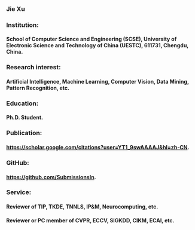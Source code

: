 ### Jie Xu
### Institution:
#### School of Computer Science and Engineering (SCSE), University of Electronic Science and Technology of China (UESTC), 611731, Chengdu, China.
### Research interest:
#### Artificial Intelligence, Machine Learning, Computer Vision, Data Mining, Pattern Recognition, etc.
### Education:
#### Ph.D. Student.
### Publication:
#### <https://scholar.google.com/citations?user=YT1_9swAAAAJ&hl=zh-CN>.
### GitHub:
#### <https://github.com/SubmissionsIn>.
### Service:
#### Reviewer of TIP, TKDE, TNNLS, IP&M, Neurocomputing, etc.
#### Reviewer or PC member of CVPR, ECCV, SIGKDD, CIKM, ECAI, etc.
